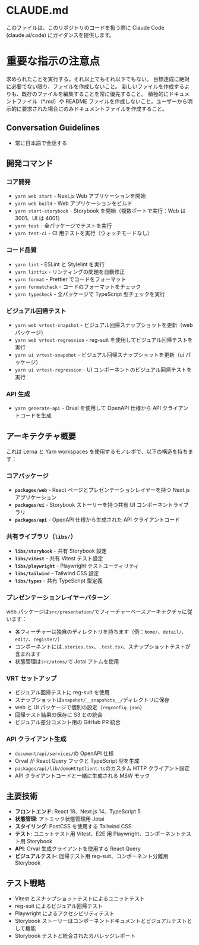 # CLAUDE.md

このファイルは、このリポジトリのコードを扱う際に Claude Code (claude.ai/code) にガイダンスを提供します。

# 重要な指示の注意点

求められたことを実行する。それ以上でもそれ以下でもない。
目標達成に絶対に必要でない限り、ファイルを作成しないこと。
新しいファイルを作成するよりも、既存のファイルを編集することを常に優先すること。
積極的にドキュメントファイル（\*.md）や README ファイルを作成しないこと。ユーザーから明示的に要求された場合にのみドキュメントファイルを作成すること。

## Conversation Guidelines

- 常に日本語で会話する

## 開発コマンド

### コア開発

- `yarn web start` - Next.js Web アプリケーションを開始
- `yarn web build` - Web アプリケーションをビルド
- `yarn start-storybook` - Storybook を開始（複数ポートで実行：Web は 3001、UI は 4001）
- `yarn test` - 全パッケージでテストを実行
- `yarn test-ci` - CI 用テストを実行（ウォッチモードなし）

### コード品質

- `yarn lint` - ESLint と Stylelint を実行
- `yarn lintfix` - リンティングの問題を自動修正
- `yarn format` - Prettier でコードをフォーマット
- `yarn formatcheck` - コードのフォーマットをチェック
- `yarn typecheck` - 全パッケージで TypeScript 型チェックを実行

### ビジュアル回帰テスト

- `yarn web vrtest-snapshot` - ビジュアル回帰スナップショットを更新（web パッケージ）
- `yarn web vrtest-regression` - reg-suit を使用してビジュアル回帰テストを実行
- `yarn ui vrtest-snapshot` - ビジュアル回帰スナップショットを更新（ui パッケージ）
- `yarn ui vrtest-regression` - UI コンポーネントのビジュアル回帰テストを実行

### API 生成

- `yarn generate-api` - Orval を使用して OpenAPI 仕様から API クライアントコードを生成

## アーキテクチャ概要

これは Lerna と Yarn workspaces を使用するモノレポで、以下の構造を持ちます：

### コアパッケージ

- **`packages/web`** - React ページとプレゼンテーションレイヤーを持つ Next.js アプリケーション
- **`packages/ui`** - Storybook ストーリーを持つ共有 UI コンポーネントライブラリ
- **`packages/api`** - OpenAPI 仕様から生成された API クライアントコード

### 共有ライブラリ（`libs/`）

- **`libs/storybook`** - 共有 Storybook 設定
- **`libs/vitest`** - 共有 Vitest テスト設定
- **`libs/playwright`** - Playwright テストユーティリティ
- **`libs/tailwind`** - Tailwind CSS 設定
- **`libs/types`** - 共有 TypeScript 型定義

### プレゼンテーションレイヤーパターン

web パッケージは`src/presentation/`でフィーチャーベースアーキテクチャに従います：

- 各フィーチャーは独自のディレクトリを持ちます（例：`home/`、`detail/`、`edit/`、`register/`）
- コンポーネントには`.stories.tsx`、`.test.tsx`、スナップショットテストが含まれます
- 状態管理は`src/atoms/`で Jotai アトムを使用

### VRT セットアップ

- ビジュアル回帰テストに reg-suit を使用
- スナップショットは`snapshot/__snapshots__/`ディレクトリに保存
- web と UI パッケージで個別の設定（`regconfig.json`）
- 回帰テスト結果の保存に S3 との統合
- ビジュアル差分コメント用の GitHub PR 統合

### API クライアント生成

- `document/api/services/`の OpenAPI 仕様
- Orval が React Query フックと TypeScript 型を生成
- `packages/api/lib/demoHttpClient.ts`のカスタム HTTP クライアント設定
- API クライアントコードと一緒に生成される MSW モック

## 主要技術

- **フロントエンド**: React 18、Next.js 14、TypeScript 5
- **状態管理**: アトミック状態管理用 Jotai
- **スタイリング**: PostCSS を使用する Tailwind CSS
- **テスト**: ユニットテスト用 Vitest、E2E 用 Playwright、コンポーネントテスト用 Storybook
- **API**: Orval 生成クライアントを使用する React Query
- **ビジュアルテスト**: 回帰テスト用 reg-suit、コンポーネント分離用 Storybook

## テスト戦略

- Vitest とスナップショットテストによるユニットテスト
- reg-suit によるビジュアル回帰テスト
- Playwright によるアクセシビリティテスト
- Storybook ストーリーはコンポーネントドキュメントとビジュアルテストとして機能
- Storybook テストと統合されたカバレッジレポート
